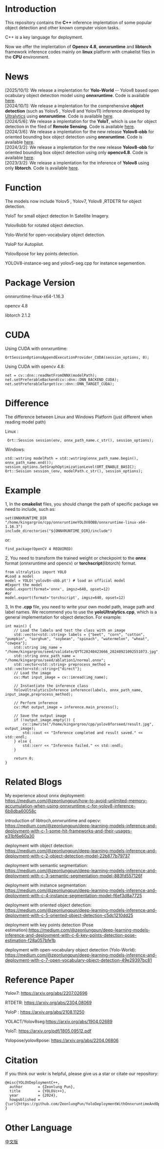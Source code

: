 # Introduction

This repository contains the **C++** inference  implentation of some popular object detection and other known computer vision tasks.

C++ is a key language for deployment.

Now we offer the implentation of **Opencv 4.8**, **onnxruntime** and **libtorch** framework inference codes mainly on **linux** platform with cmakelist files in the **CPU** environment.

# News
[2025/10/1]: We release a implentation for **Yolo-World** -- Yolov8 based open ocabulary object detection model  using **onnxruntime**.  Code is available  [here](https://github.com/ZeonlungPun/YoloDeploymentWithOnnxruntimeAndOpencv/tree/main/yolo-world).
</br>
[2024/10/1]: We release a implentation for the comprehensive **object detection** (such as Yolov5 , Yolov8 and  Yolov11) inference developed by [Ultralytics](https://github.com/ultralytics/ultralytics) using **onnxruntime**. Code is available [here](https://github.com/ZeonlungPun/YoloDeploymentWithOnnxruntimeAndOpencv/blob/main/yoloUltralytics.cpp).
</br>
[2024/5/6]: We release a implentation for the  **YoloT**, which is use for object detection in the filed of **Remote Sensing**. Code is available [here](https://github.com/ZeonlungPun/YoloDeploymentWithOnnxruntimeAndOpencv/tree/main/YoloT.cpp).
</br>
[2024/3/6]: We release a implentation for the new release **Yolov8-obb** for oriented bounding box object detection using **onnxruntime**. Code is available [here](https://github.com/ZeonlungPun/YoloDeploymentWithOnnxruntimeAndOpencv/tree/main/onnxruntimeYOLOV8OBB).
</br>
[2024/3/2]: We release a implentation for the new release **Yolov8-obb** for oriented bounding box object detection using only **opencv4.8**. Code is available [here](https://github.com/ZeonlungPun/YoloDeploymentWithOnnxruntimeAndOpencv/tree/main/yolov8obbOPENCV).
</br>
[2023/3/2]: We release a implentation for the inference of **Yolov8**  using only **libtorch**. Code is available [here](https://github.com/ZeonlungPun/YoloDeploymentWithOnnxruntimeAndOpencv/tree/main/yolov8lib-torch).


# Function

The models now include Yolov5 , Yolov7, Yolov8 ,RTDETR for object detection.

YoloT for small object detection In Satellite Imagery.

Yolov8obb for rotated object detection.

Yolo-World for open-vocabulary object detection.

YoloP for Autopilot.

Yolov8pose for key points detection.

YOLOV8-instance-seg and yolov5-seg.cpp for instance segemention.

# Package Version


onnxruntime-linux-x64-1.16.3

opencv 4.8

libtorch 2.1.2

# CUDA

Using CUDA with onnxruntime:
```
OrtSessionOptionsAppendExecutionProvider_CUDA(session_options, 0);
```
Using CUDA with opencv 4.8:
```
net = cv::dnn::readNetFromONNX(modelPath);
net.setPreferableBackend(cv::dnn::DNN_BACKEND_CUDA);
net.setPreferableTarget(cv::dnn::DNN_TARGET_CUDA);
```

# Difference
The difference between Linux and Windows Platform (just different when reading model path)

Linux :
```
 Ort::Session session(env, onnx_path_name.c_str(), session_options);
```

Windows:
```
std::wstring modelPath = std::wstring(onnx_path_name.begin(), onnx_path_name.end());
session_options.SetGraphOptimizationLevel(ORT_ENABLE_BASIC);
Ort::Session session_(env, modelPath.c_str(), session_options);
```

# Example
1, In the **cmakelist** files, you should change the path of specific package we need to include, such as:
```
set(ONNXRUNTIME_DIR "/home/kingargroo/cpp/onnxruntimeYOLOV8OBB/onnxruntime-linux-x64-1.16.3")
include_directories("${ONNXRUNTIME_DIR}/include")
```
or:
```
find_package(OpenCV 4 REQUIRED)
```

2, You need to transform the trained weight or checkpoint to the **onnx** format (onnxruntime and opencv) or **torchscript**(libtorch) format.
```
from ultralytics import YOLO
#Load a model
model = YOLO('yolov8n-obb.pt') # load an official model
#Export the model
model.export(format='onnx', imgsz=640, opset=12)
#or
model.export(format='torchscript', imgsz=640, opset=12)
```

3, In the **.cpp** file, you need to write your own model path, image path and label names. We recommend you to use the **yoloUltralytics.cpp**, which is a general implementation for object detection. For example:
```
int main() {
    // Load the labels and test the class with an image
    std::vector<std::string> labels = {"beet", "corn", "cotton", "pumpkin", "sorghum", "soybean", "spinach", "watermelon", "wheat", "cowpea"};
    std::string img_name = "/home/kingargroo/seed/validate/QYTC20240423666_20240921092551073.jpg";
    std::string onnx_path_name = "/home/kingargroo/seed/ablation1/normal.onnx";
    std::vector<std::string> preprocess_method = std::vector<std::string>{"direct"};
    // Load the image
    cv::Mat input_image = cv::imread(img_name);

    // Instantiate the inference class
    YolovUltralyticsInference inference(labels, onnx_path_name, input_image,preprocess_method);

    // Perform inference
    cv::Mat output_image = inference.main_process();

    // Save the output image
    if (!output_image.empty()) {
        cv::imwrite("/home/kingargroo/cpp/yolov8forseed/result.jpg", output_image);
        std::cout << "Inference completed and result saved." << std::endl;
    } else {
        std::cerr << "Inference failed." << std::endl;
    }

    return 0;
}
```
# Related Blogs

My experience about onnx deployment: https://medium.com/@zeonlungpun/how-to-avoid-unlimited-memory-accumulation-when-using-onnxruntime-c-for-yolov8-inference-6b8dba60058c

introduction of libtroch,onnxruntime and opecv: https://medium.com/@zeonlungpun/deep-learning-models-inference-and-deployment-with-c-1-some-hit-frameworks-and-their-usages-e31bf6e60a30

deployment with object detection:  https://medium.com/@zeonlungpun/deep-learning-models-inference-and-deployment-with-c-2-object-detection-model-22b877b79737

deployment with semantic segmentation: https://medium.com/@zeonlungpun/deep-learning-models-inference-and-deployment-with-c-3-semantic-segmentation-model-883fd557126f

deployment with instance segmentation: https://medium.com/@zeonlungpun/deep-learning-models-inference-and-deployment-with-c-4-instance-segmentation-model-f6ef3d8a7725

deployment with oriented object detection: https://medium.com/@zeonlungpun/deep-learning-models-inference-and-deployment-with-c-5-oriented-object-detection-c5dc1210dd25

deployment with key points detection (Pose estimation):https://medium.com/@zeonlungpun/deep-learning-models-inference-and-deployment-with-c-6-key-points-detection-pose-estimation-f28a057bfe1b

deployment with open-vocabulary object detection (Yolo-World): https://medium.com/@zeonlungpun/deep-learning-models-inference-and-deployment-with-c-7-open-vocabulary-object-detection-49e29397bc81

# Reference Paper

Yolov7: https://arxiv.org/abs/2207.02696

RTDETR: https://arxiv.org/abs/2304.08069

YoloP : https://arxiv.org/abs/2108.11250

YOLACT/Yolov8seg:https://arxiv.org/abs/1904.02689

YoloT: https://arxiv.org/pdf/1805.09512.pdf

Yolopose/yolov8pose: https://arxiv.org/abs/2204.06806



# Citation
If you think our wokr is helpful, please give us a star or citate our repository:
```
@misc{YOLOVDeploymentC++,
  author       = {Zeonlung Pun},
  title        = {YOLOVc++},
  year         = {2024},
  howpublished = {\url{https://github.com/ZeonlungPun/YoloDeploymentWithOnnxruntimeAndOpencv}}
}
```

# Other Language

[中文版](https://github.com/ZeonlungPun/YoloDeploymentWithOnnxruntimeAndOpencv/blob/main/README_ch.md) 
